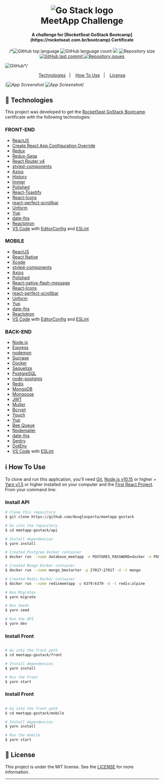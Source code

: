 <h1 align="center">
    <img alt="Go Stack logo" src="https://github.com/douglasporto/meetapp-gostack/blob/master/assets/logo-gostack.png" />
    <br>
    MeetApp Challenge
</h1>

<h4 align="center">
  A challenge for [RocketSeat GoStack Bootcamp](https://rocketseat.com.br/bootcamp) Certificate
</h4>
<p align="center">
  /*<img alt="GitHub top language" src="https://img.shields.io/github/languages/top/douglasporto/meetapp-gostack.svg">

  <img alt="GitHub language count" src="https://img.shields.io/github/languages/count/douglasporto/meetapp-gostack.svg">

  <a href="https://www.codacy.com/app/douglasporto/meetapp-gostack?utm_source=github.com&amp;utm_medium=referral&amp;utm_content=douglasporto/meetapp-gostack&amp;utm_campaign=Badge_Grade">
  <img src="https://api.codacy.com/project/badge/Grade/dfc7b01a340941ab9bbe582f9a86e908"/></a>

  <img alt="Repository size" src="https://img.shields.io/github/repo-size/douglasporto/meetapp-gostack.svg">
  <a href="https://github.com/douglasporto/meetapp-gostack/commits/master">
    <img alt="GitHub last commit" src="https://img.shields.io/github/last-commit/douglasporto/meetapp-gostack.svg">
  </a>

  <a href="https://github.com/douglasporto/meetapp-gostack/issues">
    <img alt="Repository issues" src="https://img.shields.io/github/issues/douglasporto/meetapp-gostack.svg">
  </a>

  <img alt="GitHub" src="https://img.shields.io/github/license/douglasporto/meetapp-gostack.svg">*/
</p>

<p align="center">
  <a href="#rocket-technologies">Technologies</a>&nbsp;&nbsp;&nbsp;|&nbsp;&nbsp;&nbsp;
  <a href="#information_source-how-to-use">How To Use</a>&nbsp;&nbsp;&nbsp;|&nbsp;&nbsp;&nbsp;
  <a href="#memo-license">License</a>
</p>

/*![App Screenshot](https://github.com/douglasporto/meetapp-gostack/blob/master/assets/screenshot.png)
![App Screenshot](https://github.com/douglasporto/meetapp-gostack/blob/master/assets/screenshot2.png)*/

## :rocket: Technologies

This project was developed to get the [RocketSeat GoStack Bootcamp](https://rocketseat.com.br/bootcamp) certificate with the following technologies:

### FRONT-END
-   [ReactJS](https://reactjs.org/)
-   [Create React App Configuration Override](https://github.com/sharegate/craco)
-   [Redux](https://redux.js.org/)
-   [Redux-Saga](https://redux-saga.js.org/)
-   [React Router v4](https://github.com/ReactTraining/react-router)
-   [styled-components](https://www.styled-components.com/)
-   [Axios](https://github.com/axios/axios)
-   [History](https://www.npmjs.com/package/history)
-   [Immer](https://github.com/immerjs/immer)
-   [Polished](https://polished.js.org/)
-   [React-Toastify](https://fkhadra.github.io/react-toastify/)
-   [React-Icons](http://react-icons.github.io/react-icons/)
-   [react-perfect-scrollbar](https://github.com/OpusCapita/react-perfect-scrollbar)
-   [Unform](https://github.com/Rocketseat/unform)
-   [Yup](https://www.npmjs.com/package/yup)
-   [date-fns](https://date-fns.org/)
-   [Reactotron](https://infinite.red/reactotron)
-   [VS Code][vc] with [EditorConfig][vceditconfig] and [ESLint][vceslint]

### MOBILE
-   [ReactJS](https://reactjs.org/)
-   [React Native](https://facebook.github.io/react-native/)
-   [Xcode](https://developer.apple.com/xcode/)
-   [styled-components](https://www.styled-components.com/)
-   [Axios](https://github.com/axios/axios)
-   [Polished](https://polished.js.org/)
-   [React-native-flash-message](https://github.com/lucasferreira/react-native-flash-message#readme)
-   [React-Icons](http://react-icons.github.io/react-icons/)
-   [react-perfect-scrollbar](https://github.com/OpusCapita/react-perfect-scrollbar)
-   [Unform](https://github.com/Rocketseat/unform)
-   [Yup](https://www.npmjs.com/package/yup)
-   [date-fns](https://date-fns.org/)
-   [Reactotron](https://infinite.red/reactotron)
-   [VS Code][vc] with [EditorConfig][vceditconfig] and [ESLint][vceslint]

### BACK-END
-   [Node.js][nodejs]
-   [Express](https://expressjs.com/)
-   [nodemon](https://nodemon.io/)
-   [Sucrase](https://github.com/alangpierce/sucrase)
-   [Docker](https://www.docker.com/docker-community)
-   [Sequelize](http://docs.sequelizejs.com/)
-   [PostgreSQL](https://www.postgresql.org/)
-   [node-postgres](https://www.npmjs.com/package/pg)
-   [Redis](https://redis.io/)
-   [MongoDB](https://www.mongodb.com/)
-   [Mongoose](https://mongoosejs.com/)
-   [JWT](https://jwt.io/)
-   [Multer](https://github.com/expressjs/multer)
-   [Bcrypt](https://www.npmjs.com/package/bcrypt)
-   [Youch](https://www.npmjs.com/package/youch)
-   [Yup](https://www.npmjs.com/package/yup)
-   [Bee Queue](https://www.npmjs.com/package/bcrypt)
-   [Nodemailer](https://nodemailer.com/about/)
-   [date-fns](https://date-fns.org/)
-   [Sentry](https://sentry.io/)
-   [DotEnv](https://www.npmjs.com/package/dotenv)
-   [VS Code][vc] with [ESLint][vceslint]

## :information_source: How To Use

To clone and run this application, you'll need [Git](https://git-scm.com), [Node.js v10.15][nodejs] or higher + [Yarn v1.5][yarn] or higher installed on your computer and the [First React Project](https://github.com/fogeid/meetapp). From your command line:

### Install API
```bash
# Clone this repository
$ git clone https://github.com/douglasporto/meetapp-gostack

# Go into the repository
$ cd meetapp-gostack/api

# Install dependencies
$ yarn install

# Created Postgree Docker container
$ docker run --name database_meetapp -e POSTGRES_PASSWORD=docker -e POSTGRES_DB=database_meetapp -p 5432:5432 -d postgres

# Created Mongo Docker container
$ docker run --name mongo_bmstarter -p 27017:27017 -d -t mongo

# Created Redis Docker container
$ docker run --name redismeetapp -p 6379:6379 -d -t redis:alpine

# Run Migrates
$ yarn migrate

# Run Seeds
$ yarn seed

# Run the API
$ yarn dev
```

### Install Front
```bash

# Go into the front path
$ cd meetapp-gostack/front

# Install dependencies
$ yarn install

# Run the Front
$ yarn start
```

### Install Front
```bash

# Go into the front path
$ cd meetapp-gostack/mobile

# Install dependencies
$ yarn install

# Run the mobile
$ yarn start
```

## :memo: License
This project is under the MIT license. See the [LICENSE](https://github.com/douglasporto/meetapp-gostack/blob/master/LICENSE) for more information.

---

[nodejs]: https://nodejs.org/
[yarn]: https://yarnpkg.com/
[vc]: https://code.visualstudio.com/
[vceditconfig]: https://marketplace.visualstudio.com/items?itemName=EditorConfig.EditorConfig
[vceslint]: https://marketplace.visualstudio.com/items?itemName=dbaeumer.vscode-eslint
